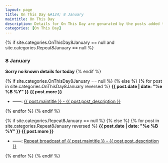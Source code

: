 ```yaml
---
layout: page
title: On This Day &#124; 8 January
maintitle: On This Day
description: Details for On This Day are genarated by the posts added to the website so the content is subject to changes/updates over time.
categories: [On This Day]
---
```


{% if site.categories.OnThisDay8January == null and site.categories.Repeat8January == null %}
<h3>8 January</h3>
<strong>Sorry no known details for today</strong>
{% endif %}

{% if site.categories.OnThisDay8January == null %}
{% else %}
{% for post in site.categories.OnThisDay8January reversed %}
<strong>{{ post.date | date: "%e %B %Y" }} {{ post.more }}</strong>
<ul>
<li> ——: <a href="{{ post.url }}">{{ post.maintitle }} - {{ post.post_description }}</a></li>
</ul>
{% endfor %}
{% endif %}

{% if site.categories.Repeat8January == null %}
{% else %}
{% for post in site.categories.Repeat8January reversed %}
<strong>{{ post.date | date: "%e %B %Y" }} {{ post.more }}</strong>
<ul>
<li> ——: <a href="{{ post.url }}">Repeat broadcast of {{ post.maintitle }} - {{ post.post_description }}</a></li>
</ul>
{% endfor %}
{% endif %}
